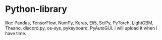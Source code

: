 # Python-library
like:
Pandas,
TensorFlow,
NumPy,
Keras,
Eli5,
SciPy,
PyTorch,
LightGBM,
Theano,
discord.py,
os-sys,
pykeyboard,
PyAutoGUI.
i will upload it when i have time.
